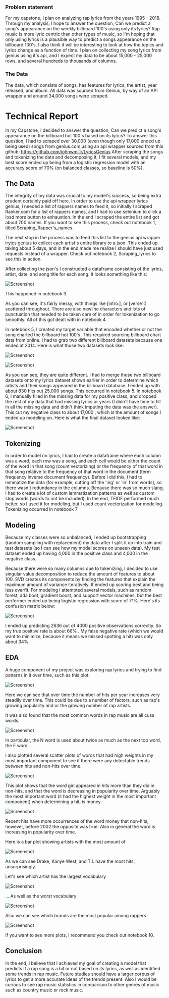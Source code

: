 ### Problem statement
For my capstone, I plan on analyzing rap lyrics from the years 1995 - 2018. Through my analysis, I hope to answer the question, Can we predict a song's appearance on the weekly billboard 100's using only its lyrics? Rap music is more lyric centric than other
types of music, so I'm hoping that only using lyrics is a plausible way to predict a songs appearance on the billboard 100's. I also think it will be interesting to look at how the topics and lyrics change as a function of time. I plan on collecting my song lyrics from genius using it's api, and I expect my data to be about 15,000 - 25,000 rows, and several hundreds to thousands of columns.

### The Data
The data, which consists of songs, has features for lyrics, the artist, year released, and album. All data
was sourced from Genius, by way of an API wrapper and around 34,000 songs were scraped.


# Technical Report
In my Capstone, I decided to answer the question, Can we predict a song's appearance on the billboard hot 100's based on its lyrics? To answer this question, I had to scraped over 30,000 (even though only 17,000 ended up being used) songs from genius.com using an api wrapper sourced from this github: https://github.com/johnwmillr/LyricsGenius
After scraping the songs and tokenizing the data and decomposing it, I fit several models, and my best score ended up being from a logistic regression model with an accuracy score of 70\% (on balanced classes, so baseline is 50\%).

## The Data
The integrity of my data was crucial to my model's success, so being extra prudent certainly paid off here. In order to use the api wrapper lyrics genius, I needed a list of rappers names to feed it, so initially I scraped Ranker.com for a list of rappers names, and I had to use selenium to click a load more button to exhaustion. In the end I scraped the entire list and got about 700 names. If you want to see this process, check out notebook 1, titled Scraping_Rapper's_names.

The next stop in the process was to feed this list to the genius api wrapper lryics genius to collect each artist's entire library to a json. This ended up taking about 5 days, and in the end made me realize I should have just used requests instead of a wrapper. Check out notebook 2, Scraping_lyrics to see this in action.

After collecting the json's I constructed a dataframe consisting of the lyrics, artist, date, and song title for each song. It looks something like this:

![Screenshot](./images/scr_shot_1.jpg?raw=true "Title")

This happened in notebook 3.

As you can see, it's fairly messy, with things like [intro:], or [verse1:] scattered throughout. There are also newline characters and lots of punctuation that needed to be taken care of in order for tokenization to go smoothly. All of this got dealt with in notebook 4.

In notebook 5, I created my target variable that encoded whether or not the song charted the billboard hot 100's. This required sourcing billboard chart data from online. I had to grab two different billboard datasets because one ended at 2014. Here is what those two datasets look like:

![Screenshot](./images/scr_shot_2.jpg?raw=true "Title")

![Screenshot](./images/scr_shot_3.jpg?raw=true "Title")

As you can see, they are quite different. I had to merge those two billboard datasets onto my lyrics dataset shown earlier in order to determine which artists and their songs appeared in the billboard database. I ended up with about 830 hits out 25,000 songs. This occurred in notebook 5. In notebook 6, I manually filled in the missing data for my positive class, and dropped the rest of my data that had missing lyrics or years (I didn't have time to fill in all the missing data and didn't think imputing the data was the answer). This cut my negative class to about  17,000 , which is the amount of songs I ended up modeling on. Here is what the final dataset looked like:

![Screenshot](./images/scr_shot_9.jpg?raw=true "Title")

## Tokenizing
In order to model on lyrics, I had to create a dataframe where each column was a word, each row was a song, and each cell would be either the count of the word in that song (count vectorizing) or the frequency of that word in that song relative to the frequency of that word in the document (term frequency inverse document frequency). Before I did this, I had to lemmatize the data (for example, cutting off the 'ing' or 'in' from words), so there wasn't redundancy in the columns. Because there was so much slang, I had to create a lot of custom lemmatization patterns as well as custom stop words (words to not be included). In the end, TFIDF performed much better, so I used it for modeling, but I used count vectorization for modeling. Tokenizing occurred in notebook 7

## Modeling
Because my classes were so unbalanced, I ended up bootstrapping (random sampling with replacement) my data after I split it up into train and test datasets (so I can see how my model scores on unseen data). My test dataset ended up having 4,000 in the positive class and 4,000 in the negative class.

Because there were so many columns due to tokenizing, I decided to use singular value decomposition to reduce the amount of features to about 100. SVD creates its components by finding the features that explain the maximum amount of variance iteratively. It ended up scoring best and being less overfit.
For modeling I attempted several models, such as random forest, ada boot, gradient boost, and support vector machines, but the best performer ended up being logistic regression with score of 71\%. Here's its confusion matrix below:

![Screenshot](./images/scr_shot_4.jpg?raw=true "Title")

I ended up predicting 2636 out of 4000 positive observations correctly. So my true positive rate is about  66\% . My false negative rate (which we would want to minimize, because it means we missed spotting a hit) was only about 34\%.

## EDA
A huge component of my project was exploring rap lyrics and trying to find patterns in it over time, such as this plot:

![Screenshot](./images/scr_shot_5.jpg?raw=true "Title")

Here we can see that over time the number of hits per year increases very steadily over time. This could be due to a number of factors, such as rap's growing popularity and or the growing number of rap artists.

It was also found that the most common words in rap music are all cuss words.

![Screenshot](./images/scr_shot_6.jpg?raw=true "Title")

In particular, the N word is used about twice as much as the next top word, the F word.

I also plotted several scatter plots of words that had high weights in my most important component to see if there were any detectable trends between hits and non-hits over time.

![Screenshot](./images/scr_shot_7.jpg?raw=true "Title")

This plot shows that the word girl appeared in hits more than they did in non-hits, and that the word is decreasing in popularity over time. Arguably the most important word (it had the highest weight in the most important component) when determining a hit, is money.

![Screenshot](./images/scr_shot_8.jpg?raw=true "Title")

Recent hits have more occurrences of the word money that non-hits, however, before 2002 the opposite was true. Also in general the word is increasing in popularity over time.

Here is a bar plot showing artists with the most amount of

![Screenshot](./images/scr_shot_10.jpg?raw=true "Title")

 As we can see Drake, Kanye West, and T.I. have the most hits, unsurprisingly.

 Let's see which artist has the largest vocabulary

 ![Screenshot](./images/scr_shot_11.jpg?raw=true "Title")

... As well as the worst vocabulary

![Screenshot](./images/scr_shot_12.jpg?raw=true "Title")

Also we can see which brands are the most popular among rappers

![Screenshot](./images/scr_shot_13.jpg?raw=true "Title")

If you want to see more plots, I recommend you check out notebook 10.

## Conclusion
In the end, I believe that I achieved my goal of creating a model that predicts if a rap song is a hit or not based on its lyrics, as well as identified some trends in rap music. Future studies should have a larger corpus of lyrics to get a more accurate ideas of the trends present. Also I would be curious to see rap music statistics in comparison to other genres of music such as country music or rock music. 

